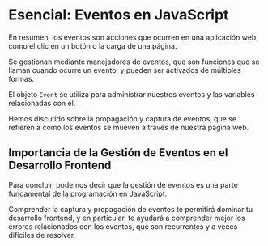 # Esencial: Eventos en JavaScript

En resumen, los eventos son acciones que ocurren en una aplicación web, como el clic en un botón o la carga de una página.

Se gestionan mediante manejadores de eventos, que son funciones que se llaman cuando ocurre un evento, y pueden ser activados de múltiples formas.

El objeto `Event` se utiliza para administrar nuestros eventos y las variables relacionadas con él.

Hemos discutido sobre la propagación y captura de eventos, que se refieren a cómo los eventos se mueven a través de nuestra página web.

## Importancia de la Gestión de Eventos en el Desarrollo Frontend

Para concluir, podemos decir que la gestión de eventos es una parte fundamental de la programación en JavaScript.

Comprender la captura y propagación de eventos te permitirá dominar tu desarrollo frontend, y en particular, te ayudará a comprender mejor los errores relacionados con los eventos, que son recurrentes y a veces difíciles de resolver.